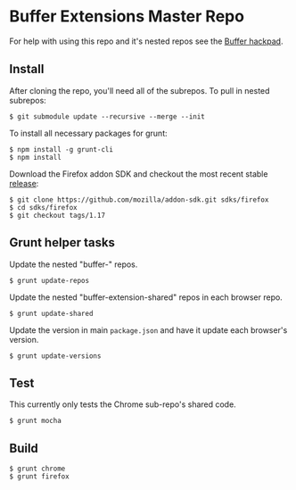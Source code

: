 Buffer Extensions Master Repo
=============================

For help with using this repo and it's nested repos see the [Buffer hackpad](https://buffer.hackpad.com/Extensions-Shared-Repos-101-7AswcCRsHEI).

## Install

After cloning the repo, you'll need all of the subrepos. To pull in nested subrepos:

    $ git submodule update --recursive --merge --init

To install all necessary packages for grunt:

    $ npm install -g grunt-cli
    $ npm install

Download the Firefox addon SDK and checkout the most recent stable 
[release](https://github.com/mozilla/addon-sdk/releases):

    $ git clone https://github.com/mozilla/addon-sdk.git sdks/firefox
    $ cd sdks/firefox
    $ git checkout tags/1.17

## Grunt helper tasks

Update the nested "buffer-<browser>" repos.

    $ grunt update-repos

Update the nested "buffer-extension-shared" repos in each browser repo.

    $ grunt update-shared

Update the version in main `package.json` and have it update each browser's
version.

    $ grunt update-versions

## Test

This currently only tests the Chrome sub-repo's shared code.

    $ grunt mocha

## Build

    $ grunt chrome
    $ grunt firefox
